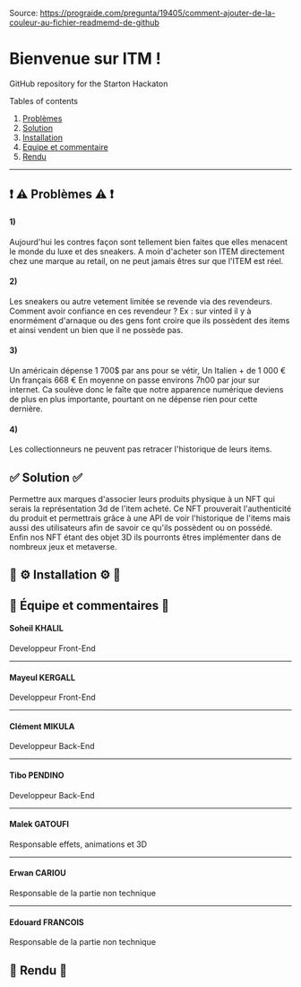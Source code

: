 Source: https://prograide.com/pregunta/19405/comment-ajouter-de-la-couleur-au-fichier-readmemd-de-github

# Bienvenue sur ITM !
GitHub repository for the Starton Hackaton

Tables of contents  
 1. [Problèmes](#problemes)
 2. [Solution](#solution)
 3. [Installation](#installation)
 4. [Equipe et commentaire](#equipe)
 5. [Rendu](#rendu)

*******
<div id='problemes'/>

## ❗️ ⚠️ Problèmes ⚠️ ❗️
<h4>1) </h4> Aujourd'hui les contres façon sont tellement bien faites que elles menacent le monde du luxe
et des sneakers. A moin d'acheter son ITEM directement chez une marque au retail, on ne peut jamais
êtres sur que l'ITEM est réel.

<h4>2) </h4> Les sneakers ou autre vetement limitée se revende via des revendeurs.
Comment avoir confiance en ces revendeur ? Ex : sur vinted il y à enormément d'arnaque
ou des gens font croire que ils possèdent des items et ainsi vendent un bien que il ne possède
pas.

<h4>3) </h4> Un américain dépense 1 700$ par ans pour se vétir,
Un Italien + de 1 000 €
Un français 668 €
En moyenne on passe environs 7h00 par jour sur internet. Ca soulève donc le faîte que notre
apparence numérique deviens de plus en plus importante, pourtant on ne dépense rien pour cette dernière.

<h4>4) </h4> Les collectionneurs ne peuvent pas retracer l'historique de leurs items.

<div id='solution'/>

##  ✅ Solution ✅

Permettre aux marques d'associer leurs produits physique à un NFT qui serais la représentation
3d de l'item acheté. Ce NFT prouverait l'authenticité du produit et permettrais grâce à une API
de voir l'historique de l'items mais aussi des utilisateurs afin de savoir ce qu'ils possèdent ou
on possédé. Enfin nos NFT étant des objet 3D ils pourronts êtres implémenter dans de nombreux jeux et metaverse.

<div id='installation'/>

##  🔄 ⚙️ Installation ⚙️ 🔄

<div id='equipe'/>

## 👥 Équipe et commentaires 👥

<h4>Soheil KHALIL</h4>
Developpeur Front-End

-----

<h4>Mayeul KERGALL</h4>
Developpeur Front-End

-----

<h4>Clément MIKULA</h4>
Developpeur Back-End

-----


<h4>Tibo PENDINO</h4>
Developpeur Back-End

-----


<h4>Malek GATOUFI</h4>
Responsable effets, animations et 3D

-----


<h4>Erwan CARIOU</h4>
Responsable de la partie non technique

-----


<h4>Edouard FRANCOIS</h4>
Responsable de la partie non technique

<div id='rendu'/>

## 📂 Rendu 📂
